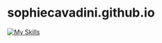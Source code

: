 # sophiecavadini.github.io

[![My Skills](https://skillicons.dev/icons?i=html,css)](https://skillicons.dev)

